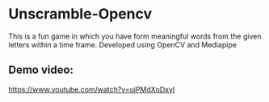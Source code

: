 # Unscramble-Opencv

This is a fun game in which you have form meaningful words from the given letters within a time frame.
Developed using OpenCV and Mediapipe

## Demo video:

https://www.youtube.com/watch?v=ujPMdXoDxyI
